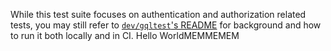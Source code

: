 While this test suite focuses on authentication and authorization related tests, you may still refer to [`dev/gqltest`'s README](../gqltest/README.md) for background and how to run it both locally and in CI.
Hello WorldMEMMEMEM
